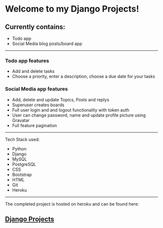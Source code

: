 # Welcome to my Django Projects!

## Currently contains:
*   Todo app
*   Social Media blog posts/board app

****

### Todo app features
*   Add and delete tasks
*   Choose a priority, enter a description, choose a due date for your tasks

### Social Media app features
*   Add, delete and update Topics, Posts and replys
*   Superuser creates boards
*   Full user login and and logout functionality with token auth
*   User can change password, name and update profile picture using Gravatar
*   Full feature pagination


****

Tech Stack used:

*   Python
*   Django
*   MySQL
*   PostgreSQL
*   CSS
*   Bootstrap
*   HTML
*   Git
*   Heroku

****

The completed project is hosted on heroku and can be found here: 

## **[Django Projects](https://afternoon-mesa-09121.herokuapp.com/)**

